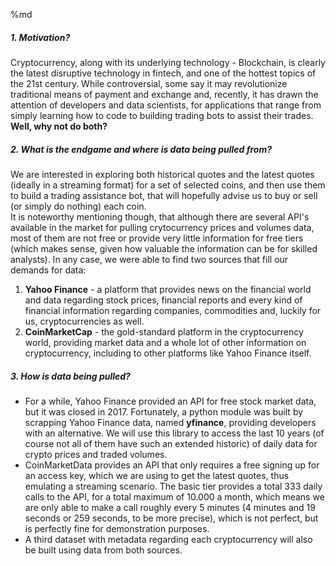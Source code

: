 %md
##### 1. Motivation?
Cryptocurrency, along with its underlying technology - Blockchain, is clearly the latest disruptive technology in fintech, and one of the hottest topics of the 21st century. While controversial, some say it may revolutionize traditional means of payment and exchange and, recently, it has drawn the attention of developers and data scientists, for applications that range from simply learning how to code to building trading bots to assist their trades. **Well, why not do both?**

##### 2. What is the endgame and where is data being pulled from?
We are interested in exploring both historical quotes and the latest quotes (ideally in a streaming format) for a set of selected coins, and then use them to build a trading assistance bot, that will hopefully advise us to buy or sell (or simply do nothing) each coin.   
It is noteworthy mentioning though, that although there are several API's available in the market for pulling crytocurrency prices and volumes data, most of them are not free or provide very little information for free tiers (which makes sense, given how valuable the information can be for skilled analysts). In any case, we were able to find two sources that fill our demands for data:
1. **Yahoo Finance** - a platform that provides news on the financial world and data regarding stock prices, financial reports and every kind of financial information regarding companies, commodities and, luckily for us, cryptocurrencies as well.
2. **CoinMarketCap** - the gold-standard platform in the cryptocurrency world, providing market data and a whole lot of other information on cryptocurrency, including to other platforms like Yahoo Finance itself.

##### 3. How is data being pulled?
* For a while, Yahoo Finance provided an API for free stock market data, but it was closed in 2017. Fortunately, a python module was built by scrapping Yahoo Finance data, named **yfinance**, providing developers with an alternative. We will use this library to access the last 10 years (of course not all of them have such an extended historic) of daily data for crypto prices and traded volumes.
* CoinMarketData provides an API that only requires a free signing up for an access key, which we are using to get the latest quotes, thus emulating a streaming scenario. The basic tier provides a total 333 daily calls to the API, for a total maximum of 10.000 a month, which means we are only able to make a call roughly every 5 minutes (4 minutes and 19 seconds or 259 seconds, to be more precise), which is not perfect, but is perfectly fine for demonstration purposes.
* A third dataset with metadata regarding each cryptocurrency will also be built using data from both sources.
